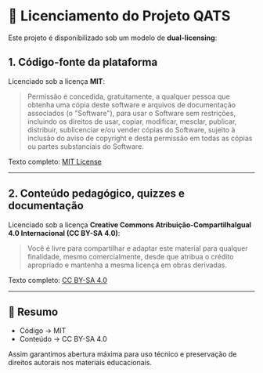 # 📜 Licenciamento do Projeto QATS

Este projeto é disponibilizado sob um modelo de **dual-licensing**:

## 1. Código-fonte da plataforma
Licenciado sob a licença **MIT**:

> Permissão é concedida, gratuitamente, a qualquer pessoa que obtenha uma cópia deste software e arquivos de documentação associados (o "Software"), para usar o Software sem restrições, incluindo os direitos de usar, copiar, modificar, mesclar, publicar, distribuir, sublicenciar e/ou vender cópias do Software, sujeito à inclusão do aviso de copyright e desta permissão em todas as cópias ou partes substanciais do Software.

Texto completo: [MIT License](https://opensource.org/licenses/MIT)

---

## 2. Conteúdo pedagógico, quizzes e documentação
Licenciado sob a licença **Creative Commons Atribuição-CompartilhaIgual 4.0 Internacional (CC BY-SA 4.0)**:

> Você é livre para compartilhar e adaptar este material para qualquer finalidade, mesmo comercialmente, desde que atribua o crédito apropriado e mantenha a mesma licença em obras derivadas.

Texto completo: [CC BY-SA 4.0](https://creativecommons.org/licenses/by-sa/4.0/deed.pt-br)

---

## 📌 Resumo
- Código → MIT  
- Conteúdo → CC BY-SA 4.0  

Assim garantimos abertura máxima para uso técnico e preservação de direitos autorais nos materiais educacionais.

